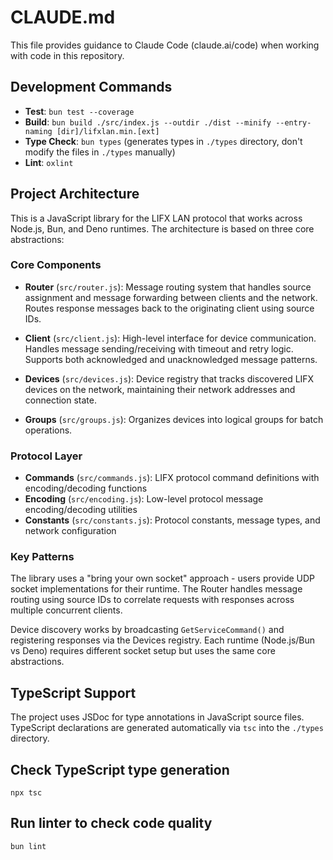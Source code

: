 # CLAUDE.md

This file provides guidance to Claude Code (claude.ai/code) when working with code in this repository.

## Development Commands

- **Test**: `bun test --coverage`
- **Build**: `bun build ./src/index.js --outdir ./dist --minify --entry-naming [dir]/lifxlan.min.[ext]`
- **Type Check**: `bun types` (generates types in `./types` directory, don't modify the files in `./types` manually)
- **Lint**: `oxlint`

## Project Architecture

This is a JavaScript library for the LIFX LAN protocol that works across Node.js, Bun, and Deno runtimes. The architecture is based on three core abstractions:

### Core Components

- **Router** (`src/router.js`): Message routing system that handles source assignment and message forwarding between clients and the network. Routes response messages back to the originating client using source IDs.

- **Client** (`src/client.js`): High-level interface for device communication. Handles message sending/receiving with timeout and retry logic. Supports both acknowledged and unacknowledged message patterns.

- **Devices** (`src/devices.js`): Device registry that tracks discovered LIFX devices on the network, maintaining their network addresses and connection state.

- **Groups** (`src/groups.js`): Organizes devices into logical groups for batch operations.

### Protocol Layer

- **Commands** (`src/commands.js`): LIFX protocol command definitions with encoding/decoding functions
- **Encoding** (`src/encoding.js`): Low-level protocol message encoding/decoding utilities
- **Constants** (`src/constants.js`): Protocol constants, message types, and network configuration

### Key Patterns

The library uses a "bring your own socket" approach - users provide UDP socket implementations for their runtime. The Router handles message routing using source IDs to correlate requests with responses across multiple concurrent clients.

Device discovery works by broadcasting `GetServiceCommand()` and registering responses via the Devices registry. Each runtime (Node.js/Bun vs Deno) requires different socket setup but uses the same core abstractions.

## TypeScript Support

The project uses JSDoc for type annotations in JavaScript source files. TypeScript declarations are generated automatically via `tsc` into the `./types` directory.

## Check TypeScript type generation

```
npx tsc
```

## Run linter to check code quality

```
bun lint
```